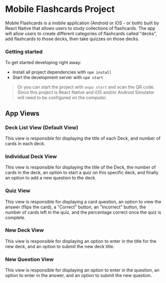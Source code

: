 # Mobile Flashcards Project

Mobile Flashcards is a mobile application (Android or iOS - or both) built by React Native that allows users to study collections of flashcards. The app will allow users to create different categories of flashcards called "decks", add flashcards to those decks, then take quizzes on those decks.

### Getting started

To get started developing right away:

* Install all project dependencies with `npm install`
* Start the development server with `npm start`

> Or you can start the project with `expo start` and scan the QR code.
> Since this project is React Native and iOS and/or Android Simulator will need to be configured on the computer.

## App Views

### Deck List View (Default View)
This view is responsible for displaying the title of each Deck, and number of cards in each deck.

### Individual Deck View
This view is responsible for displaying the title of the Deck, the number of cards in the deck, an option to start a quiz on this specific deck, and finally an option to add a new question to the deck.

### Quiz View
This view is responsible for displaying a card question, an option to view the answer (flips the card), a "Correct" button, an "Incorrect" button, the number of cards left in the quiz, and the percentage correct once the quiz is complete.

### New Deck View
This view is responsible for displaying an option to enter in the title for the new deck, and an option to submit the new deck title.

### New Question View
This view is responsible for displaying an option to enter in the question, an option to enter in the answer, and an option to submit the new question.